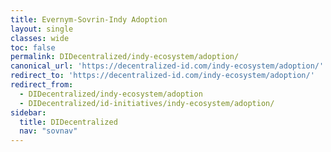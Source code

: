 ```yaml
---
title: Evernym-Sovrin-Indy Adoption
layout: single
classes: wide
toc: false
permalink: DIDecentralized/indy-ecosystem/adoption/
canonical_url: 'https://decentralized-id.com/indy-ecosystem/adoption/'
redirect_to: 'https://decentralized-id.com/indy-ecosystem/adoption/'
redirect_from:
  - DIDecentralized/indy-ecosystem/adoption
  - DIDecentralized/id-initiatives/indy-ecosystem/adoption/
sidebar:
  title: DIDecentralized
  nav: "sovnav" 
---
```

